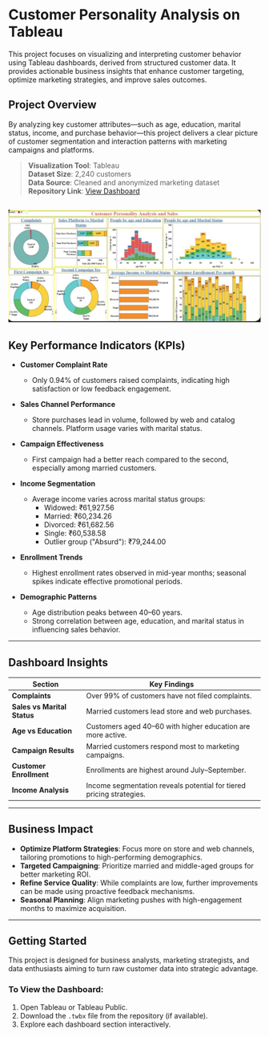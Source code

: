 # Customer Personality Analysis on Tableau

This project focuses on visualizing and interpreting customer behavior using Tableau dashboards, derived from structured customer data. It provides actionable business insights that enhance customer targeting, optimize marketing strategies, and improve sales outcomes.

## Project Overview

By analyzing key customer attributes—such as age, education, marital status, income, and purchase behavior—this project delivers a clear picture of customer segmentation and interaction patterns with marketing campaigns and platforms.

> **Visualization Tool**: Tableau  
> **Dataset Size**: 2,240 customers  
> **Data Source**: Cleaned and anonymized marketing dataset  
> **Repository Link**: [View Dashboard](https://github.com/Ishaan2005/Customer-Personality-Analysis-on-Tableau)

![Customer Personality Dashboard](dashboard.png)
---

## Key Performance Indicators (KPIs)

- **Customer Complaint Rate**
  - Only 0.94% of customers raised complaints, indicating high satisfaction or low feedback engagement.
  
- **Sales Channel Performance**
  - Store purchases lead in volume, followed by web and catalog channels. Platform usage varies with marital status.

- **Campaign Effectiveness**
  - First campaign had a better reach compared to the second, especially among married customers.

- **Income Segmentation**
  - Average income varies across marital status groups:
    - Widowed: ₹61,927.56  
    - Married: ₹60,234.26  
    - Divorced: ₹61,682.56  
    - Single: ₹60,538.58  
    - Outlier group ("Absurd"): ₹79,244.00

- **Enrollment Trends**
  - Highest enrollment rates observed in mid-year months; seasonal spikes indicate effective promotional periods.

- **Demographic Patterns**
  - Age distribution peaks between 40–60 years.  
  - Strong correlation between age, education, and marital status in influencing sales behavior.

---

## Dashboard Insights

| Section | Key Findings |
|--------|--------------|
| **Complaints** | Over 99% of customers have not filed complaints. |
| **Sales vs Marital Status** | Married customers lead store and web purchases. |
| **Age vs Education** | Customers aged 40–60 with higher education are more active. |
| **Campaign Results** | Married customers respond most to marketing campaigns. |
| **Customer Enrollment** | Enrollments are highest around July–September. |
| **Income Analysis** | Income segmentation reveals potential for tiered pricing strategies. |

---

## Business Impact

- **Optimize Platform Strategies**: Focus more on store and web channels, tailoring promotions to high-performing demographics.
- **Targeted Campaigning**: Prioritize married and middle-aged groups for better marketing ROI.
- **Refine Service Quality**: While complaints are low, further improvements can be made using proactive feedback mechanisms.
- **Seasonal Planning**: Align marketing pushes with high-engagement months to maximize acquisition.

---

## Getting Started

This project is designed for business analysts, marketing strategists, and data enthusiasts aiming to turn raw customer data into strategic advantage.

### To View the Dashboard:
1. Open Tableau or Tableau Public.
2. Download the `.twbx` file from the repository (if available).
3. Explore each dashboard section interactively.


